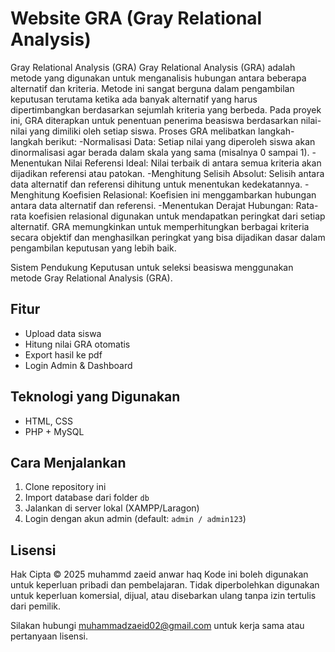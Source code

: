 # Website GRA (Gray Relational Analysis)
Gray Relational Analysis (GRA)
Gray Relational Analysis (GRA) adalah metode yang digunakan untuk menganalisis hubungan antara beberapa alternatif dan kriteria. Metode ini sangat berguna dalam pengambilan keputusan terutama ketika ada banyak alternatif yang harus dipertimbangkan berdasarkan sejumlah kriteria yang berbeda.
Pada proyek ini, GRA diterapkan untuk penentuan penerima beasiswa berdasarkan nilai-nilai yang dimiliki oleh setiap siswa. Proses GRA melibatkan langkah-langkah berikut:
-Normalisasi Data: Setiap nilai yang diperoleh siswa akan dinormalisasi agar berada dalam skala yang sama (misalnya 0 sampai 1).
-Menentukan Nilai Referensi Ideal: Nilai terbaik di antara semua kriteria akan dijadikan referensi atau patokan.
-Menghitung Selisih Absolut: Selisih antara data alternatif dan referensi dihitung untuk menentukan kedekatannya.
-Menghitung Koefisien Relasional: Koefisien ini menggambarkan hubungan antara data alternatif dan referensi.
-Menentukan Derajat Hubungan: Rata-rata koefisien relasional digunakan untuk mendapatkan peringkat dari setiap alternatif.
GRA memungkinkan untuk memperhitungkan berbagai kriteria secara objektif dan menghasilkan peringkat yang bisa dijadikan dasar dalam pengambilan keputusan yang lebih baik.


Sistem Pendukung Keputusan untuk seleksi beasiswa menggunakan metode Gray Relational Analysis (GRA).

## Fitur
- Upload data siswa
- Hitung nilai GRA otomatis
- Export hasil ke pdf
- Login Admin & Dashboard

## Teknologi yang Digunakan
- HTML, CSS
- PHP + MySQL

## Cara Menjalankan
1. Clone repository ini
2. Import database dari folder `db`
3. Jalankan di server lokal (XAMPP/Laragon)
4. Login dengan akun admin (default: `admin / admin123`)

## Lisensi
Hak Cipta © 2025 muhammd zaeid anwar haq
Kode ini boleh digunakan untuk keperluan pribadi dan pembelajaran.
Tidak diperbolehkan digunakan untuk keperluan komersial, dijual, atau disebarkan ulang tanpa izin tertulis dari pemilik.

Silakan hubungi muhammadzaeid02@gmail.com untuk kerja sama atau pertanyaan lisensi.
